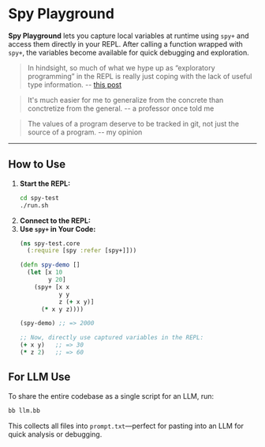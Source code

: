 # Spy Playground

**Spy Playground** lets you capture local variables at runtime using `spy+` and access them directly in your REPL. After calling a function wrapped with `spy+`, the variables become available for quick debugging and exploration.

> In hindsight, so much of what we hype up as “exploratory programming” in the REPL is really just coping with the lack of useful type information.
> -- [this post](https://discuss.ocaml.org/t/whats-your-development-workflow/10358/8)

> It's much easier for me to generalize from the concrete than conctretize from the general.
> -- a professor once told me

> The values of a program deserve to be tracked in git, not just the source of a program.
> -- my opinion
---

## How to Use

1. **Start the REPL:**  
   ```bash
   cd spy-test
   ./run.sh
   ```
2. **Connect to the REPL:**  
3. **Use `spy+` in Your Code:**  
   ```clojure
   (ns spy-test.core
     (:require [spy :refer [spy+]]))

   (defn spy-demo []
     (let [x 10
           y 20]
       (spy+ [x x
              y y
              z (+ x y)]
         (* x y z))))

   (spy-demo) ;; => 2000

   ;; Now, directly use captured variables in the REPL:
   (+ x y)   ;; => 30
   (* z 2)   ;; => 60
   ```

## For LLM Use

To share the entire codebase as a single script for an LLM, run:  
```bash
bb llm.bb
```  
This collects all files into `prompt.txt`—perfect for pasting into an LLM for quick analysis or debugging.
